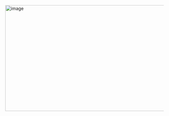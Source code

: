 <img width="508" height="339" alt="image" src="https://github.com/user-attachments/assets/3a795d9c-b444-47f3-ae2a-9f66aec5cb32" />
